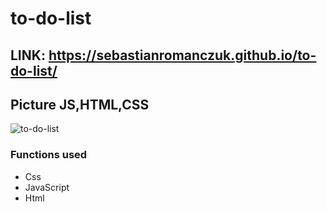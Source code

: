# to-do-list

## LINK:  https://sebastianromanczuk.github.io/to-do-list/

## Picture JS,HTML,CSS

![to-do-list](https://i.postimg.cc/JzSvmJ7z/Lista-zadania.png)

### Functions used

- Css
- JavaScript
- Html

